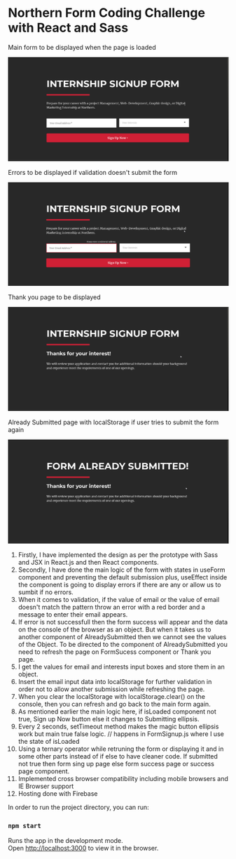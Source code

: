 # Northern Form Coding Challenge with React and Sass

 Main form to be displayed when the page is loaded

![](images/form.png)     

 Errors to be displayed if validation doesn't submit the form

![](images/error.png)

 Thank you page to be displayed

![](images/thankYou.png)

 Already Submitted page with localStorage if user tries to submit the form again

![](images/alreadySubmitted.png)


1) Firstly, I have implemented the design as per the prototype with Sass and JSX in React.js and then React components.
2) Secondly, I have done the main logic of the form with states in useForm component and preventing the default submission 
    plus, useEffect inside the component is going to display errors if there are any or allow us to sumbit if no errors.
3) When it comes to validation, if the value of email or the value of email doesn't match the pattern throw an error with a red border and a message to enter their email appears.
4) If error is not successfull then the form success will appear and the data on the console of the browser as an object.
   But when it takes us to another component of AlreadySubmitted then we cannot see the values of  the Object.
   To be directed to the component of AlreadySubmitted you need to refresh the page on FormSucess component or Thank you page.
5) I get the values for email and interests input boxes and store them in an object.
6) Insert the email input data into localStorage for further validation in order not to allow another submission while refreshing the page.
7) When you clear the localStorage with localStorage.clear() on the console, then you can refresh and go back to the main form again.
8) As mentioned earlier the main logic here, if isLoaded component not true, Sign up Now button else it changes to Submitting ellipsis.
9) Every 2 seconds, setTimeout method makes the magic button ellipsis work but main true false logic.
    // happens in FormSignup.js where I use the state of isLoaded
10) Using a ternary operator while retruning the form or displaying it and in some other parts instead of if else to have cleaner code. 
     If submitted not true then form sing up page else form success page or success page component.
11) Implemented cross browser compatibility including mobile browsers and IE Browser support
12) Hosting done with Firebase


In order to run the project directory, you can run:

### `npm start`

Runs the app in the development mode.\
Open [http://localhost:3000](http://localhost:3000) to view it in the browser.
